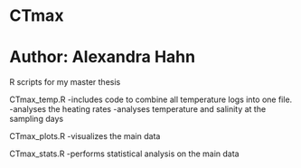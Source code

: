# CTmax
# Author: Alexandra Hahn
R scripts for my master thesis

CTmax_temp.R 
-includes code to combine all temperature logs into one file.
-analyses the heating rates
-analyses temperature and salinity at the sampling days

CTmax_plots.R
-visualizes the main data 

CTmax_stats.R
-performs statistical analysis on the main data
